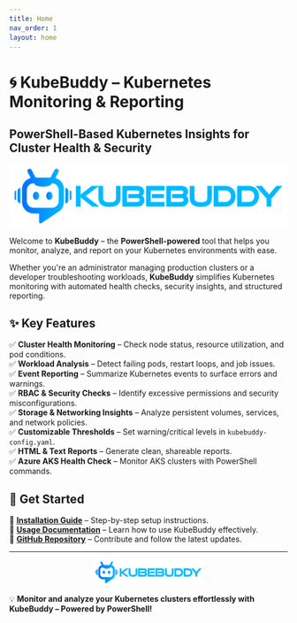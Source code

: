 ```yaml
---
title: Home
nav_order: 1
layout: home
---
```


# 🌀 KubeBuddy – Kubernetes Monitoring & Reporting

## **PowerShell-Based Kubernetes Insights for Cluster Health & Security**

<p align="center">
<img id="logo" src="assets/images/KubeBuddyDark.png" />
</p>

Welcome to **KubeBuddy** – the **PowerShell-powered** tool that helps you monitor, analyze, and report on your Kubernetes environments with ease.

Whether you're an administrator managing production clusters or a developer troubleshooting workloads, **KubeBuddy** simplifies Kubernetes monitoring with automated health checks, security insights, and structured reporting.

## ✨ Key Features

✅ **Cluster Health Monitoring** – Check node status, resource utilization, and pod conditions.  
✅ **Workload Analysis** – Detect failing pods, restart loops, and job issues.  
✅ **Event Reporting** – Summarize Kubernetes events to surface errors and warnings.  
✅ **RBAC & Security Checks** – Identify excessive permissions and security misconfigurations.  
✅ **Storage & Networking Insights** – Analyze persistent volumes, services, and network policies.  
✅ **Customizable Thresholds** – Set warning/critical levels in `kubebuddy-config.yaml`.  
✅ **HTML & Text Reports** – Generate clean, shareable reports.  
✅ **Azure AKS Health Check** – Monitor AKS clusters with PowerShell commands.  

## 🚀 Get Started

📌 **[Installation Guide](docs/installation)** – Step-by-step setup instructions.  
📌 **[Usage Documentation](docs/usage)** – Learn how to use KubeBuddy effectively.  
📌 **[GitHub Repository](https://github.com/KubeDeckio/KubeBuddy)** – Contribute and follow the latest updates.  

---

<p align="center">
<img id="logo" src="assets/images/KubeBuddyDark.png" width="200px" />
</p>

💡 **Monitor and analyze your Kubernetes clusters effortlessly with KubeBuddy – Powered by PowerShell!**

